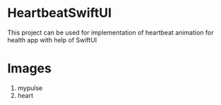 # HeartbeatSwiftUI
This project can be used for implementation of heartbeat animation for health app  with help of SwiftUI

# Images 
1. mypulse
2. heart

